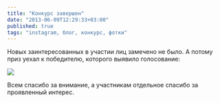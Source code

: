 ```yaml
---
title: "Конкурс завершен"
date: "2013-06-09T12:29:33+03:00"
published: true
tags: "instagram, блог, конкурс, фотки"
---
```


Новых заинтересованных в участии лиц замечено не было. А потому приз уехал к победителю, которого выявило голосование:

![](http://a51056ce8d9b948fb69e-8de36eb37b2366f5a76a776c3dee0b32.r42.cf1.rackcdn.com/instagram_oneyear_winner.jpg)

Всем спасибо за внимание, а участникам отдельное спасибо за проявленный интерес.